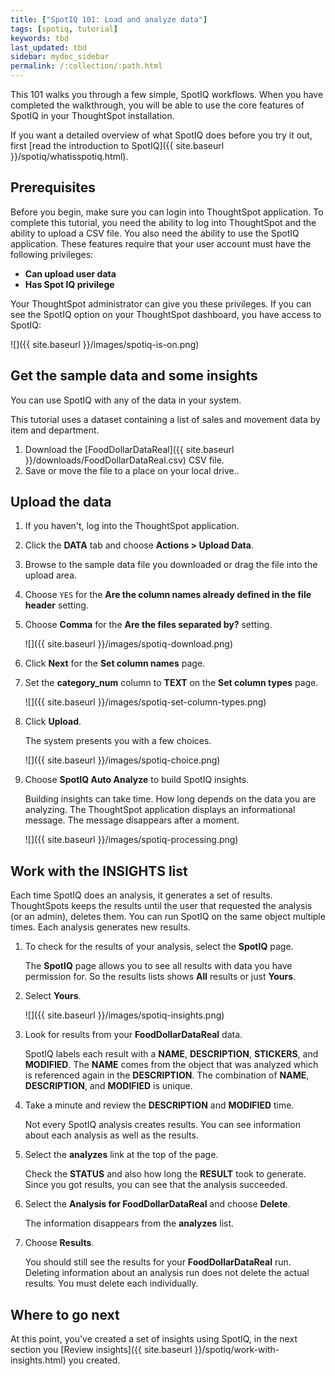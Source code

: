 ```yaml
---
title: ["SpotIQ 101: Load and analyze data"]
tags: [spotiq, tutorial]
keywords: tbd
last_updated: tbd
sidebar: mydoc_sidebar
permalink: /:collection/:path.html
---
```

This 101 walks you through a few simple, SpotIQ workflows. When you have
completed the walkthrough, you will be able to use the core features of SpotIQ
in your ThoughtSpot installation.

If you want a detailed overview of what SpotIQ does before you try it out,
first [read the introduction to SpotIQ]({{ site.baseurl }}/spotiq/whatisspotiq.html).

## Prerequisites

Before you begin, make sure you can login into ThoughtSpot application. To
complete this tutorial, you need the ability to log into ThoughtSpot and the ability
to upload a CSV file.  You also need the ability to use the SpotIQ application.
These features require that your user account must have the following privileges:

* **Can upload user data**
* **Has Spot IQ privilege**

Your ThoughtSpot administrator can give you these privileges. If you can see the
SpotIQ option on your ThoughtSpot dashboard, you have access to SpotIQ:

 ![]({{ site.baseurl }}/images/spotiq-is-on.png)

## Get the sample data and some insights

You can use SpotIQ with any of the data in your system.

This tutorial uses a dataset containing a list of sales and movement data by
item and department.

1. Download the [FoodDollarDataReal]({{ site.baseurl }}/downloads/FoodDollarDataReal.csv) CSV file.
2. Save or move the file to a place on your local drive..

## Upload the data

1. If you haven't, log into the ThoughtSpot application.
2. Click the **DATA** tab and choose **Actions > Upload Data**.
3. Browse to the sample data file you downloaded or drag the file into the upload area.
4. Choose `YES` for the **Are the column names already defined in the file header** setting.
5. Choose **Comma** for the **Are the files separated by?** setting.

   ![]({{ site.baseurl }}/images/spotiq-download.png)

6. Click **Next** for the **Set column names** page.
7. Set the **category_num** column to **TEXT** on the **Set column types** page.

   ![]({{ site.baseurl }}/images/spotiq-set-column-types.png)

8. Click **Upload**.

   The system presents you with a few choices.

   ![]({{ site.baseurl }}/images/spotiq-choice.png)

9. Choose **SpotIQ Auto Analyze** to build SpotIQ insights.

   Building insights can take time. How long depends on the data you are
   analyzing. The ThoughtSpot application displays an informational message. The
   message disappears after a moment.

   ![]({{ site.baseurl }}/images/spotiq-processing.png)


## Work with the INSIGHTS list

Each time SpotIQ does an analysis, it generates a set of results. ThoughtSpots
keeps the results until the user that requested the analysis (or an admin),
deletes them. You can run SpotIQ on the same object multiple times. Each
analysis generates new results.

1. To check for the results of your analysis, select the **SpotIQ** page.

   The **SpotIQ** page allows you to see all results with data you have
   permission for. So the results lists shows **All** results or just **Yours**.

2. Select **Yours**.

   ![]({{ site.baseurl }}/images/spotiq-insights.png)

3. Look for results from your **FoodDollarDataReal** data.

    SpotIQ labels each result with a **NAME**, **DESCRIPTION**, **STICKERS**,
    and **MODIFIED**. The **NAME** comes from the object that was analyzed which
    is referenced again in the **DESCRIPTION**. The combination of **NAME**,
    **DESCRIPTION**, and **MODIFIED** is unique.

4. Take a minute and review the **DESCRIPTION** and **MODIFIED** time.

   Not every SpotIQ analysis creates results. You can see information about each
   analysis as well as the results.

4. Select the **analyzes** link at the top of the page.

   Check the **STATUS** and also how long the **RESULT** took to generate. Since
   you got results, you can see that the analysis succeeded.

5. Select the **Analysis for FoodDollarDataReal** and choose **Delete**.

   The information disappears from the **analyzes** list.

6. Choose **Results**.

   You should still see the results for your **FoodDollarDataReal** run. Deleting
   information about an analysis run does not delete the actual results. You
   must delete each individually.

## Where to go next

At this point, you've created a set of insights using SpotIQ, in the next section you
[Review insights]({{ site.baseurl }}/spotiq/work-with-insights.html) you created.

